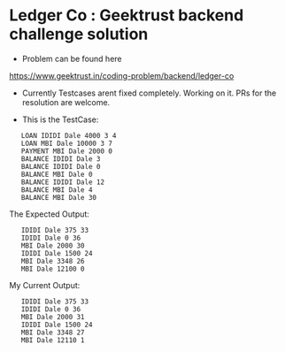 # Ledger Co : Geektrust backend challenge solution

 - Problem can be found here
 
https://www.geektrust.in/coding-problem/backend/ledger-co

 - Currently Testcases arent fixed completely. Working on it. PRs for the resolution are welcome.
 
 - This is the TestCase:
 
 ```
	LOAN IDIDI Dale 4000 3 4
	LOAN MBI Dale 10000 3 7
	PAYMENT MBI Dale 2000 0
	BALANCE IDIDI Dale 3
	BALANCE IDIDI Dale 0
	BALANCE MBI Dale 0
	BALANCE IDIDI Dale 12
	BALANCE MBI Dale 4
	BALANCE MBI Dale 30
 ```
 
 The Expected Output:
 
 ```
	IDIDI Dale 375 33
	IDIDI Dale 0 36
	MBI Dale 2000 30
	IDIDI Dale 1500 24
	MBI Dale 3348 26 
	MBI Dale 12100 0
 ```
 
 My Current Output:
 
 ```
	IDIDI Dale 375 33
	IDIDI Dale 0 36
	MBI Dale 2000 31
	IDIDI Dale 1500 24
	MBI Dale 3348 27
	MBI Dale 12110 1
 ```
